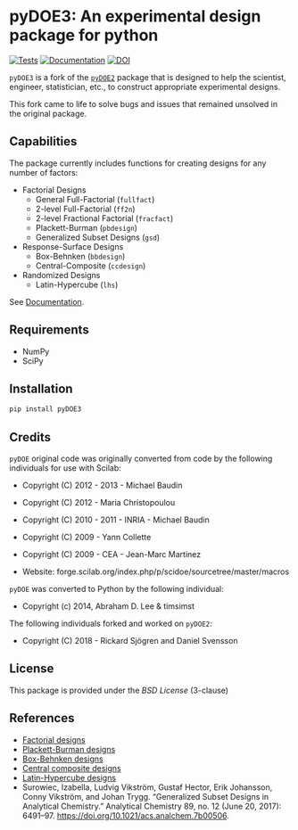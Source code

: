 pyDOE3: An experimental design package for python
=================================================

[![Tests](https://github.com/relf/pyDOE3/actions/workflows/tests.yml/badge.svg)](https://github.com/relf/pyDOE3/actions/workflows/tests.yml)
[![Documentation](https://readthedocs.org/projects/pydoe3/badge/?version=latest)](https://pydoe3.readthedocs.io/en/latest/?badge=latest)
[![DOI](https://zenodo.org/badge/709347557.svg)](https://zenodo.org/doi/10.5281/zenodo.10958492)

`pyDOE3` is a fork of the [`pyDOE2`](https://github.com/clicumu/pyDOE2) package
that is designed to help the scientist, engineer, statistician, etc., to
construct appropriate experimental designs.

This fork came to life to solve bugs and issues that remained unsolved in the
original package.

Capabilities
------------

The package currently includes functions for creating designs for any
number of factors:

- Factorial Designs
  - General Full-Factorial (``fullfact``)
  - 2-level Full-Factorial (``ff2n``)
  - 2-level Fractional Factorial (``fracfact``)
  - Plackett-Burman (``pbdesign``)
  - Generalized Subset Designs (``gsd``)
- Response-Surface Designs
  - Box-Behnken (``bbdesign``)
  - Central-Composite (``ccdesign``)
- Randomized Designs
  - Latin-Hypercube (``lhs``)
  
See [Documentation](https://pydoe3.readthedocs.io).

Requirements
------------

- NumPy
- SciPy

Installation
------------

```bash
pip install pyDOE3
```

Credits
-------

`pyDOE` original code was originally converted from code by the following
individuals for use with Scilab:

- Copyright (C) 2012 - 2013 - Michael Baudin
- Copyright (C) 2012 - Maria Christopoulou
- Copyright (C) 2010 - 2011 - INRIA - Michael Baudin
- Copyright (C) 2009 - Yann Collette
- Copyright (C) 2009 - CEA - Jean-Marc Martinez

- Website: forge.scilab.org/index.php/p/scidoe/sourcetree/master/macros

`pyDOE` was converted to Python by the following individual:

- Copyright (c) 2014, Abraham D. Lee & timsimst

The following individuals forked and worked on `pyDOE2`:

- Copyright (C) 2018 - Rickard Sjögren and Daniel Svensson

License
-------

This package is provided under the *BSD License* (3-clause)

References
----------

- [Factorial designs](http://en.wikipedia.org/wiki/Factorial_experiment)
- [Plackett-Burman designs](http://en.wikipedia.org/wiki/Plackett-Burman_design)
- [Box-Behnken designs](http://en.wikipedia.org/wiki/Box-Behnken_design)
- [Central composite designs](http://en.wikipedia.org/wiki/Central_composite_design)
- [Latin-Hypercube designs](http://en.wikipedia.org/wiki/Latin_hypercube_sampling)
- Surowiec, Izabella, Ludvig Vikström, Gustaf Hector, Erik Johansson,
Conny Vikström, and Johan Trygg. “Generalized Subset Designs in Analytical
Chemistry.” Analytical Chemistry 89, no. 12 (June 20, 2017): 6491–97.
<https://doi.org/10.1021/acs.analchem.7b00506>.
